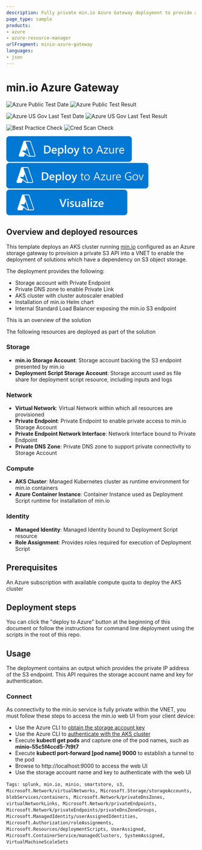 ```yaml
---
description: Fully private min.io Azure Gateway deployment to provide an S3 compliant storage API backed by blob storage
page_type: sample
products:
- azure
- azure-resource-manager
urlFragment: minio-azure-gateway
languages:
- json
---
```

# min.io Azure Gateway

![Azure Public Test Date](https://azurequickstartsservice.blob.core.windows.net/badges/application-workloads/minio/minio-azure-gateway/PublicLastTestDate.svg)
![Azure Public Test Result](https://azurequickstartsservice.blob.core.windows.net/badges/application-workloads/minio/minio-azure-gateway/PublicDeployment.svg)

![Azure US Gov Last Test Date](https://azurequickstartsservice.blob.core.windows.net/badges/application-workloads/minio/minio-azure-gateway/FairfaxLastTestDate.svg)
![Azure US Gov Last Test Result](https://azurequickstartsservice.blob.core.windows.net/badges/application-workloads/minio/minio-azure-gateway/FairfaxDeployment.svg)

![Best Practice Check](https://azurequickstartsservice.blob.core.windows.net/badges/application-workloads/minio/minio-azure-gateway/BestPracticeResult.svg)
![Cred Scan Check](https://azurequickstartsservice.blob.core.windows.net/badges/application-workloads/minio/minio-azure-gateway/CredScanResult.svg)

[![Deploy To Azure](https://raw.githubusercontent.com/Azure/azure-quickstart-templates/master/1-CONTRIBUTION-GUIDE/images/deploytoazure.svg?sanitize=true)](https://portal.azure.com/#create/Microsoft.Template/uri/https%3A%2F%2Fraw.githubusercontent.com%2FAzure%2Fazure-quickstart-templates%2Fmaster%2Fapplication-workloads%2Fminio%2Fminio-azure-gateway%2Fazuredeploy.json)
[![Deploy To Azure US Gov](https://raw.githubusercontent.com/Azure/azure-quickstart-templates/master/1-CONTRIBUTION-GUIDE/images/deploytoazuregov.svg?sanitize=true)](https://portal.azure.us/#create/Microsoft.Template/uri/https%3A%2F%2Fraw.githubusercontent.com%2FAzure%2Fazure-quickstart-templates%2Fmaster%2Fapplication-workloads%2Fminio%2Fminio-azure-gateway%2Fazuredeploy.json)
[![Visualize](https://raw.githubusercontent.com/Azure/azure-quickstart-templates/master/1-CONTRIBUTION-GUIDE/images/visualizebutton.svg?sanitize=true)](http://armviz.io/#/?load=https%3A%2F%2Fraw.githubusercontent.com%2FAzure%2Fazure-quickstart-templates%2Fmaster%2Fapplication-workloads%2Fminio%2Fminio-azure-gateway%2Fazuredeploy.json)

## Overview and deployed resources

This template deploys an AKS cluster running [min.io](https://min.io/) configured as an Azure storage gateway to provision a private S3 API into a VNET to enable the deployment of solutions which have a dependency on S3 object storage.

The deployment provides the following:

+ Storage account with Private Endpoint
+ Private DNS zone to enable Private Link
+ AKS cluster with cluster autoscaler enabled
+ Installation of min.io Helm chart
+ Internal Standard Load Balancer exposing the min.io S3 endpoint

This is an overview of the solution

The following resources are deployed as part of the solution

### Storage

+ **min.io Storage Account**: Storage account backing the S3 endpoint presented by min.io
+ **Deployment Script Storage Account**: Storage account used as file share for deployment script resource, including inputs and logs

### Network

+ **Virtual Network**: Virtual Network within which all resources are provisioned
+ **Private Endpoint**: Private Endpoint to enable private access to min.io Storage Account
+ **Private Endpoint Network Interface**: Network Interface bound to Private Endpoint
+ **Private DNS Zone**: Private DNS zone to support private connectivity to Storage Account

### Compute

+ **AKS Cluster**: Managed Kubernetes cluster as runtime environment for min.io containers
+ **Azure Container Instance**: Container Instance used as Deployment Script runtime for installation of min.io

### Identity

+ **Managed Identity**: Managed Identity bound to Deployment Script resource
+ **Role Assignment**: Provides roles required for execution of Deployment Script

## Prerequisites

An Azure subscription with available compute quota to deploy the AKS cluster

## Deployment steps

You can click the "deploy to Azure" button at the beginning of this document or follow the instructions for command line deployment using the scripts in the root of this repo.

## Usage

The deployment contains an output which provides the private IP address of the S3 endpoint.  This API requires the storage account name and key for authentication.

### Connect

As connectivity to the min.io service is fully private within the VNET, you must follow these steps to access the min.io web UI from your client device:

+ Use the Azure CLI to [obtain the storage account key](https://docs.microsoft.com/cli/azure/storage/account/keys?view=azure-cli-latest#az_storage_account_keys_list)
+ Use the Azure CLI to [authenticate with the AKS cluster](https://docs.microsoft.com/cli/azure/aks?view=azure-cli-latest#az_aks_get_credentials)
+ Execute **kubectl get pods** and capture one of the pod names, such as **minio-55c5f4ccd5-7t9t7**
+ Execute **kubectl port-forward [pod name] 9000** to establish a tunnel to the pod
+ Browse to http://localhost:9000 to access the web UI
+ Use the storage account name and key to authenticate with the web UI

`Tags: splunk, min.io, minio, smartstore, s3, Microsoft.Network/virtualNetworks, Microsoft.Storage/storageAccounts, blobServices/containers, Microsoft.Network/privateDnsZones, virtualNetworkLinks, Microsoft.Network/privateEndpoints, Microsoft.Network/privateEndpoints/privateDnsZoneGroups, Microsoft.ManagedIdentity/userAssignedIdentities, Microsoft.Authorization/roleAssignments, Microsoft.Resources/deploymentScripts, UserAssigned, Microsoft.ContainerService/managedClusters, SystemAssigned, VirtualMachineScaleSets`
